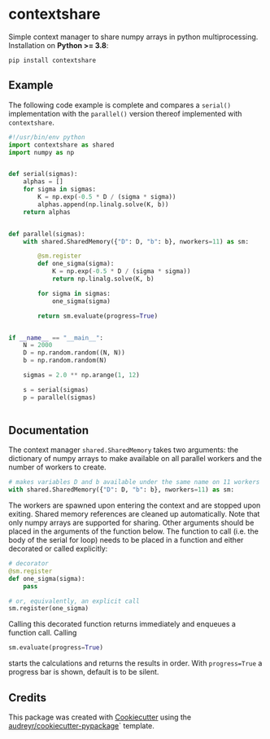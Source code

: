 contextshare
============

Simple context manager to share numpy arrays in python multiprocessing. Installation on **Python >= 3.8**:

```
pip install contextshare
```

Example
-------

The following code example is complete and compares a `serial()` implementation  with the `parallel()` version thereof implemented with `contextshare`.

```python
#!/usr/bin/env python
import contextshare as shared
import numpy as np


def serial(sigmas):
    alphas = []
    for sigma in sigmas:
        K = np.exp(-0.5 * D / (sigma * sigma))
        alphas.append(np.linalg.solve(K, b))
    return alphas


def parallel(sigmas):
    with shared.SharedMemory({"D": D, "b": b}, nworkers=11) as sm:

        @sm.register
        def one_sigma(sigma):
            K = np.exp(-0.5 * D / (sigma * sigma))
            return np.linalg.solve(K, b)

        for sigma in sigmas:
            one_sigma(sigma)

        return sm.evaluate(progress=True)


if __name__ == "__main__":
    N = 2000
    D = np.random.random((N, N))
    b = np.random.random(N)

    sigmas = 2.0 ** np.arange(1, 12)

    s = serial(sigmas)
    p = parallel(sigmas)
   
```

Documentation
-------------
The context manager `shared.SharedMemory` takes two arguments: the dictionary of numpy arrays to make available on all parallel workers and the number of workers to create.

```python
# makes variables D and b available under the same name on 11 workers
with shared.SharedMemory({"D": D, "b": b}, nworkers=11) as sm:
```

The workers are spawned upon entering the context and are stopped upon exiting. Shared memory references are cleaned up automatically. Note that only numpy arrays are supported for sharing. Other arguments should be placed in the arguments of the function below. The function to call (i.e. the body of the serial for loop) needs to be placed in a function and either decorated or called explicitly:

```python
# decorator
@sm.register
def one_sigma(sigma):
    pass

# or, equivalently, an explicit call
sm.register(one_sigma)        
```
Calling this decorated function returns immediately and enqueues a function call. Calling 

```python
sm.evaluate(progress=True)
```
starts the calculations and returns the results in order. With `progress=True` a progress bar is shown, default is to be silent.



Credits
-------

This package was created with [Cookiecutter](https://github.com/audreyr/cookiecutter) using the [audreyr/cookiecutter-pypackage](https://github.com/audreyr/cookiecutter-pypackage)` template.
